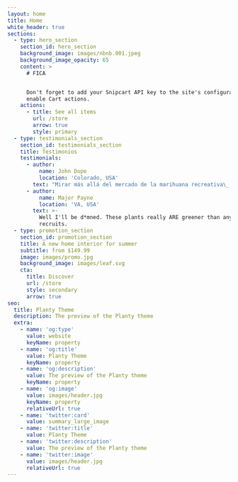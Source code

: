 ```yaml
---
layout: home
title: Home
white_header: true
sections:
  - type: hero_section
    section_id: hero_section
    background_image: images/nbnb.001.jpeg
    background_image_opacity: 65
    content: >
      # FICA


      Don't forget to add your Snipcart API key to the site's configuration to
      enable Cart actions.
    actions:
      - title: See all items
        url: /store
        arrow: true
        style: primary
  - type: testimonials_section
    section_id: testimonials_section
    title: Testimonios
    testimonials:
      - author:
          name: John Dope
          location: 'Colorado, USA'
        text: "Mirar más allá del mercado de la marihuana recreativa\_ \"todo lo demás que \npueda hacer con la planta\", incluidas las aplicaciones para alimentos, \nbebidas, cosméticos, sueño, dolor y ansiedad,"
      - author:
          name: Major Payne
          location: 'VA, USA'
        text: >-
          Well I'll be d*mned. These plants really ARE greener than any of my
          recruits.
  - type: promotion_section
    section_id: promotion_section
    title: A new home interior for summer
    subtitle: from $149.99
    image: images/promo.jpg
    background_image: images/leaf.svg
    cta:
      title: Discover
      url: /store
      style: secondary
      arrow: true
seo:
  title: Planty Theme
  description: The preview of the Planty theme
  extra:
    - name: 'og:type'
      value: website
      keyName: property
    - name: 'og:title'
      value: Planty Theme
      keyName: property
    - name: 'og:description'
      value: The preview of the Planty theme
      keyName: property
    - name: 'og:image'
      value: images/header.jpg
      keyName: property
      relativeUrl: true
    - name: 'twitter:card'
      value: summary_large_image
    - name: 'twitter:title'
      value: Planty Theme
    - name: 'twitter:description'
      value: The preview of the Planty theme
    - name: 'twitter:image'
      value: images/header.jpg
      relativeUrl: true
---
```

